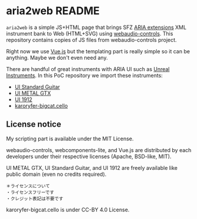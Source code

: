 # aria2web README

`aria2web` is a simple JS+HTML page that brings SFZ [ARIA extensions](https://sfzformat.com/extensions/aria/xml_instrument_bank) XML instrument bank to Web (HTML+SVG) using [webaudio-controls](https://github.com/g200kg/webaudio-controls/). This repository contains copies of JS files from webaudio-controls project.

Right now we use [Vue.js](https://vuejs.org/) but the templating part is really simple so it can be anything. Maybe we don't even need any.

There are handful of great instruments with ARIA UI such as  [Unreal Instruments](https://unreal-instruments.wixsite.com/unreal-instruments). In this PoC repository we import these instruments:

- [UI Standard Guitar](https://unreal-instruments.wixsite.com/unreal-instruments/standard-guitar) 
- [UI METAL GTX](https://unreal-instruments.wixsite.com/unreal-instruments/metal-gtx)
- [UI 1912](https://unreal-instruments.wixsite.com/unreal-instruments/1912)
- [karoryfer-bigcat.cello](https://github.com/sfzinstruments/karoryfer-bigcat.cello)


## License notice

My scripting part is available under the MIT License.

webaudio-controls, webcomponents-lite, and Vue.js are distributed by each developers under their respective licenses (Apache, BSD-like, MIT).

UI METAL GTX, UI Standard Guitar, and UI 1912 are freely available like public domain (even no credits required).

```
＊ライセンスについて
・ライセンスフリーです
・クレジット表記は不要です 
```

karoryfer-bigcat.cello is under CC-BY 4.0 License.
